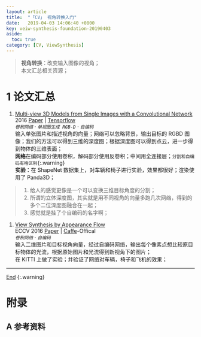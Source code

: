 ```yaml
---
layout: article
title:  "「CV」 视角转换入门"
date:   2019-04-03 14:06:40 +0800
key: veiw-synthesis-foundation-20190403
aside:
  toc: true
category: [CV, ViewSynthesis]
---
```

<span id="head"></span>   
>**视角转换**：改变输入图像的视角；        
本文汇总相关资源；   

<!--more-->  

# 1 论文汇总


1. [Multi-view 3D Models from Single Images with a Convolutional Network](http://cn.arxiv.org/abs/1511.06702)   
2016 [Paper](https://arxiv.org/abs/1511.06702) | [Tensorflow](https://github.com/lmb-freiburg/mv3d)   
*`卷积网络` · `单视图生成 RGB-D` · `自编码`*  
输入单张图片和描述视角的向量；网络可以忽略背景，输出目标的 RGBD 图像；我们的方法可以得到三维的深度图；根据深度图可以得到点云，进一步得到物体的三维表面；  
**网络**在编码部分使用卷积，解码部分使用反卷积；中间用全连接层；`分割和自编码有啥区别`{:.warning}    
**实验**：在 ShapeNet 数据集上，对车辆和椅子进行实验，效果都很好；渲染使用了 Panda3D；  
>1. 给人的感觉更像是一个可以变换三维目标角度的分割；   
>1. 所谓的立体深度图，其实就是用不同视角的向量多跑几次网络，得到的多个二位深度图融合在一起；  
>1. 感觉就是挂了个自编码的名字啊；  

1. [View Synthesis by Appearance Flow](http://cn.arxiv.org/abs/1605.03557)   
ECCV 2016 [Paper](https://arxiv.org/abs/1605.03557) | [Caffe](https://github.com/tinghuiz/appearance-flow)-Offical    
*`卷积网络` · `自编码`*  
输入二维图片和目标视角向量，经过自编码网络，输出每个像素点想比较原目标物体的光流，根据原始图片和光流得到新视角下的图片；   
在 KITTI 上做了实验；并验证了网络对车辆，椅子和飞机的效果；    

-------------------  
 [End](#1-论文汇总)
{:.warning}  


# 附录
## A 参考资料
